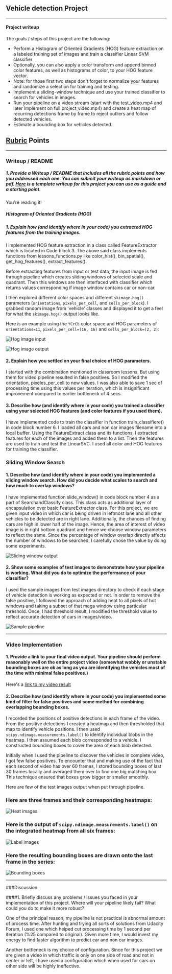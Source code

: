 ## Vehicle detection Project
---

#### Project writeup

The goals / steps of this project are the following:

* Perform a Histogram of Oriented Gradients (HOG) feature extraction on a labeled training set of images and train a classifier Linear SVM classifier
* Optionally, you can also apply a color transform and append binned color features, as well as histograms of color, to your HOG feature vector.
* Note: for those first two steps don't forget to normalize your features and randomize a selection for training and testing.
* Implement a sliding-window technique and use your trained classifier to search for vehicles in images.
* Run your pipeline on a video stream (start with the test_video.mp4 and later implement on full project_video.mp4) and create a heat map of recurring detections frame by frame to reject outliers and follow detected vehicles.
* Estimate a bounding box for vehicles detected.

[//]: # (Image References)
[image1]: ./writeup_dir/hog1.png
[image2]: ./writeup_dir/hog2.png
[image3]: ./writeup_dir/slide1.png
[image4]: ./writeup_dir/pipeline1.png
[image5]: ./writeup_dir/heat.PNG
[image6]: ./writeup_dir/label.PNG
[image7]: ./writeup_dir/output.png
[video1]: ./output_images/project_video_output.mp4

## [Rubric](https://review.udacity.com/#!/rubrics/513/view) Points

---

### Writeup / README

##### 1. Provide a Writeup / README that includes all the rubric points and how you addressed each one.  You can submit your writeup as markdown or pdf.  [Here](https://github.com/udacity/CarND-Vehicle-Detection/blob/master/writeup_template.md) is a template writeup for this project you can use as a guide and a starting point.

You're reading it!

##### Histogram of Oriented Gradients (HOG)

##### 1. Explain how (and identify where in your code) you extracted HOG features from the training images.

I implemented HOG feature extraction in a class called FeatureExtractor which is located in Code block 3. The above said class implements functions from lessons_functions.py like color_hist(), bin_spatial(), get_hog_features(), extract_features().

Before extracting features from input or test data, the input image is fed through pipeline which creates sliding windows of selected scale and quadrant.
Then this windows are then interfaced with classifier which returns values corresponding if image window contains car or non-car.

I then explored different color spaces and different `skimage.hog()` parameters (`orientations`, `pixels_per_cell`, and `cells_per_block`).  I grabbed random image from 'vehicle' classes and displayed it to get a feel for what the `skimage.hog()` output looks like.

Here is an example using the `YCrCb` color space and HOG parameters of `orientations=11`, `pixels_per_cell=(16, 16)` and `cells_per_block=(2, 2)`:

![Hog image input][image1]

![Hog image output][image2]

#### 2. Explain how you settled on your final choice of HOG parameters.

I started with the combination mentioned in classroom lessons. But using them for video pipeline resulted in false positives. So I modified the orientation, pixeles_per_cell to new values. I was also able to save 1 sec of processing time using this values per iteration, which is insignificant improvement compared to earlier bottleneck of 4 secs.

#### 3. Describe how (and identify where in your code) you trained a classifier using your selected HOG features (and color features if you used them).

I have implemented code to train the classifier in function train_classifiere() in code block number 6.
I loaded all cars and non car images filename into a local buffer. Using the FeatureExtract class and its functions, I extracted features for each of the images and added them to a list. Then the features are used to train and test the LinearSVC. I used all color and HOG features for training the classifier.

### Sliding Window Search

#### 1. Describe how (and identify where in your code) you implemented a sliding window search.  How did you decide what scales to search and how much to overlap windows?

I have implemented function slide_window() in code block number 4 as a part of SearchandClassify class. This class acts as additional layer of encapsulation over basic FeatureExtractor class.
For this project, we are given input video in which car is being driven in leftmost lane and all other vehicles to be detected are in right lane. Additionally, the chances of finding cars are high in lower half of the image. Hence, the area of interest of video image is in right bottom quadrant and hence we choose window parameters to reflect the same.
Since the percentage of window overlap directly affects the number of windows to be searched, I carefully chose the value by doing some experiments.

![Sliding window output][image3]

#### 2. Show some examples of test images to demonstrate how your pipeline is working.  What did you do to optimize the performance of your classifier?

I used the sample images from test images directory to check if each stage of vehicle detection is working as expected or not. In order to remove the false positive, I followed the approach of adding heat to all pixels of hot windows and taking a subset of that mega window using particular threshold. Once, I had threshold result, I modified the threshold value to reflect accurate detection of cars in images/video.

![Sample pipeline][image4]

---

### Video Implementation

#### 1. Provide a link to your final video output.  Your pipeline should perform reasonably well on the entire project video (somewhat wobbly or unstable bounding boxes are ok as long as you are identifying the vehicles most of the time with minimal false positives.)

Here's a [link to my video result](./project_video_output.mp4)


#### 2. Describe how (and identify where in your code) you implemented some kind of filter for false positives and some method for combining overlapping bounding boxes.


I recorded the positions of positive detections in each frame of the video.  From the positive detections I created a heatmap and then thresholded that map to identify vehicle positions.  I then used `scipy.ndimage.measurements.label()` to identify individual blobs in the heatmap.  I then assumed each blob corresponded to a vehicle.  I constructed bounding boxes to cover the area of each blob detected.

Initially when I used the pipeline to discover the vehicles in complete video, I got few false positives. To encounter that and making use of the fact that each second of video has over 60 frames, I stored bounding boxes of last 30 frames locally and averaged them over to find one big matching box. This technique ensured that boxes grow bigger or smaller smoothly.  

Here are few of the test images output when put through pipeline.

### Here are three frames and their corresponding heatmaps:


![Heat images][image5]


### Here is the output of `scipy.ndimage.measurements.label()` on the integrated heatmap from all six frames:


![Label images][image6]


### Here the resulting bounding boxes are drawn onto the last frame in the series:


![Bounding boxes][image7]


---

###Discussion

####1. Briefly discuss any problems / issues you faced in your implementation of this project.  Where will your pipeline likely fail?  What could you do to make it more robust?

One of the principal reason, my pipeline is not practical is abnormal amount of process time. After hunting and trying all sorts of solutions from Udacity Forum, I used one which helped cut processing time by 1 second per iteration (%25 compared to original). Given more time, I would invest my energy to find faster algorithm to predict car and non car images.

Another bottleneck is my choice of configuration. Since for this project we are given a video in which traffic is only on one side of road and not in center or left, I have used a configuration which when used for cars on other side will be highly ineffective.

